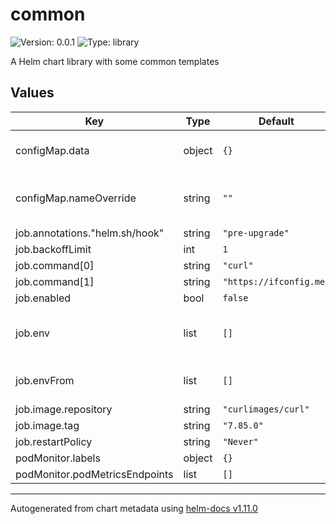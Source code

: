 # common

![Version: 0.0.1](https://img.shields.io/badge/Version-0.0.1-informational?style=flat-square) ![Type: library](https://img.shields.io/badge/Type-library-informational?style=flat-square)

A Helm chart library with some common templates

## Values

| Key | Type | Default | Description |
|-----|------|---------|-------------|
| configMap.data | object | `{}` | values of the resulting ConfigMap |
| configMap.nameOverride | string | `""` | resulting ConfigMap name override |
| job.annotations."helm.sh/hook" | string | `"pre-upgrade"` |  |
| job.backoffLimit | int | `1` |  |
| job.command[0] | string | `"curl"` |  |
| job.command[1] | string | `"https://ifconfig.me"` |  |
| job.enabled | bool | `false` |  |
| job.env | list | `[]` | Environment variables to pass to job container |
| job.envFrom | list | `[]` | envFrom to pass to job container |
| job.image.repository | string | `"curlimages/curl"` |  |
| job.image.tag | string | `"7.85.0"` |  |
| job.restartPolicy | string | `"Never"` |  |
| podMonitor.labels | object | `{}` |  |
| podMonitor.podMetricsEndpoints | list | `[]` |  |

----------------------------------------------
Autogenerated from chart metadata using [helm-docs v1.11.0](https://github.com/norwoodj/helm-docs/releases/v1.11.0)
